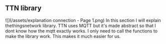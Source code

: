 ## **TTN library**
![](/assets/explanation connection - Page 1.png)
In this section I will explain thethingsnetwork library.
TTN uses MQTT but it's made abstract so that I dont know how the mqtt exactly works.
I only need to call the functions to make the library work.
This makes it much easier for us.
